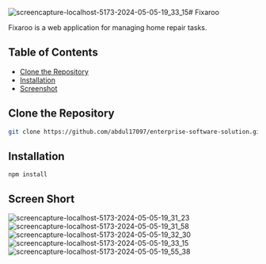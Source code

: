 ![screencapture-localhost-5173-2024-05-05-19_33_15](https://github.com/abdul17097/enterprise-software-solution/assets/103925027/553e8fe6-3b04-4650-be2a-9f20e44279c6)# Fixaroo

Fixaroo is a web application for managing home repair tasks.

## Table of Contents
- [Clone the Repository](#clone-the-repository)
- [Installation](#installation)
- [Screenshot](#screenshot)

## Clone the Repository

   ```bash
   git clone https://github.com/abdul17097/enterprise-software-solution.git
```
## Installation
   ```bach
   npm install
   ```
## Screen Short


![screencapture-localhost-5173-2024-05-05-19_31_23](https://github.com/abdul17097/enterprise-software-solution/assets/103925027/8618055d-bdf8-45a8-b5fd-bacd70bd3e44)
![screencapture-localhost-5173-2024-05-05-19_31_58](https://github.com/abdul17097/enterprise-software-solution/assets/103925027/2d3e71ad-15f1-4df1-96b7-2ef62653bef9)
![screencapture-localhost-5173-2024-05-05-19_32_30](https://github.com/abdul17097/enterprise-software-solution/assets/103925027/8dffd85c-2344-4241-bf03-cda6153a8936)
![screencapture-localhost-5173-2024-05-05-19_33_15](https://github.com/abdul17097/enterprise-software-solution/assets/103925027/a6b2a932-0c62-4577-b453-595596652246)
![screencapture-localhost-5173-2024-05-05-19_55_38](https://github.com/abdul17097/enterprise-software-solution/assets/103925027/23217638-1e2b-445b-850b-7c925abe79aa)
